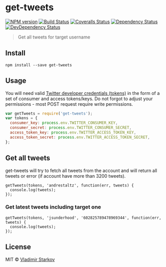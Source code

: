 # get-tweets

[![NPM version][npm-image]][npm-url]
[![Build Status][travis-image]][travis-url]
[![Coveralls Status][coveralls-image]][coveralls-url]
[![Dependency Status][depstat-image]][depstat-url]
[![DevDependency Status][depstat-dev-image]][depstat-dev-url]

> Get all tweets for target username

## Install

    npm install --save get-tweets

## Usage

You will need valid [Twitter developer credentials (tokens)][tokens]
in the form of a set of consumer and access tokens/keys. Do not forgot
to adjust your permissions - most POST request require write permissions.

[tokens]: https://apps.twitter.com/

```js
var getTweets = require('get-tweets');
var tokens = {
  consumer_key: process.env.TWITTER_CONSUMER_KEY,
  consumer_secret: process.env.TWITTER_CONSUMER_SECRET,
  access_token_key: process.env.TWITTER_ACCESS_TOKEN_KEY,
  access_token_secret: process.env.TWITTER_ACCESS_TOKEN_SECRET,
};
```

## Get all tweets

get-tweets will try to fetch all tweets from the account and will return
all tweets or error (if account have more than 3200 tweets).

    getTweets(tokens, 'andrestaltz', function(err, tweets) {
      console.log(tweets);
    });

### Get latest tweets including target one

    getTweets(tokens, 'jsunderhood', '602825789478969344', function(err, tweets) {
      console.log(tweets);
    });


## License

MIT © [Vladimir Starkov](https://iamstarkov.com/)

[npm-url]: https://npmjs.org/package/get-tweets
[npm-image]: https://img.shields.io/npm/v/get-tweets.svg

[travis-url]: https://travis-ci.org/iamstarkov/get-tweets
[travis-image]: https://img.shields.io/travis/iamstarkov/get-tweets.svg

[coveralls-url]: https://coveralls.io/r/iamstarkov/get-tweets
[coveralls-image]: https://img.shields.io/coveralls/iamstarkov/get-tweets.svg

[depstat-url]: https://david-dm.org/iamstarkov/get-tweets
[depstat-image]: https://david-dm.org/iamstarkov/get-tweets.svg

[depstat-dev-url]: https://david-dm.org/iamstarkov/get-tweets
[depstat-dev-image]: https://david-dm.org/iamstarkov/get-tweets/dev-status.svg
